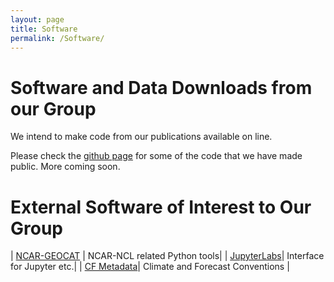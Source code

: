 ```yaml
---
layout: page
title: Software
permalink: /Software/
---
```



Software and Data Downloads from our Group
========================
We intend to make code from our publications available on line.

Please check the [github page](https://github.com/aiyyer) for some of the code that we have made public. More coming soon.



External Software of Interest to Our Group
========================

| [NCAR-GEOCAT](https://geocat.ucar.edu/) | NCAR-NCL related Python tools|
| [JupyterLabs](https://jupyterlab.readthedocs.io/en/stable/getting_started/overview.html)| Interface for Jupyter etc.| 
| [CF Metadata](http://cfconventions.org/index.html)| Climate and Forecast Conventions |
